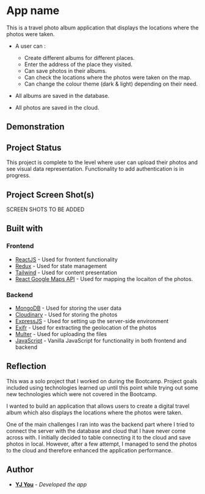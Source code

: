 # App name

This is a travel photo album application that displays the locations where the photos were taken.

- A user can :
  - Create different albums for different places.
  - Enter the address of the place they visited.
  - Can save photos in their albums.
  - Can check the locations where the photos were taken on       the map.
  - Can change the colour theme (dark & light) depending on their need.

- All albums are saved in the database.
- All photos are saved in the cloud.

## Demonstration
<!-- [Demo the project in production](https://triplanner.netlify.app/) -->

## Project Status
This project is complete to the level where user can upload their photos and see visual data representation. Functionality to add authentication is in progress.

## Project Screen Shot(s)
SCREEN SHOTS TO BE ADDED

## Built with
### Frontend
- [ReactJS](https://reactjs.org/) - Used for frontent functionality
- [Redux](https://redux.js.org/) - Used for state management
- [Tailwind](https://tailwindcss.com/) - Used for content presentation
- [React Google Maps API](https://react-google-maps-api-docs.netlify.app/) - Used for mapping the locaiton of the photos.

### Backend
- [MongoDB](https://www.mongodb.com/) - Used for storing the user data
- [Cloudinary](https://cloudinary.com/) - Used for storing the photos 
- [ExpressJS](https://nodejs.org/en/) - Used for setting up the server-side environment
- [Exifr](https://github.com/MikeKovarik/exifr) - Used for extracting the geolocation of the photos
- [Multer](https://github.com/expressjs/multer) - Used for uploading the files
- [JavaScript](https://developer.mozilla.org/en-US/docs/Web/JavaScript) - Vanilla JavaScript for functionality in both frontend and backend



## Reflection
This was a solo project that I worked on during the Bootcamp. Project goals included using technologies learned up until this point while trying out some new technologies which were not covered in the Bootcamp.

I wanted to build an application that allows users to create a digital travel album which also displays the locations where the photos were taken.

One of the main challenges I ran into was the backend part where I tried to connect the server with the database and cloud that I have never come across with. I initially decided to table connecting it to the cloud and save photos in local. However, after a few attempt, I managed to send the photos to the cloud and therefore enhanced the application performance.



## Author
- **[YJ You](https://github.com/DEV-YJY)** - *Developed the app*
